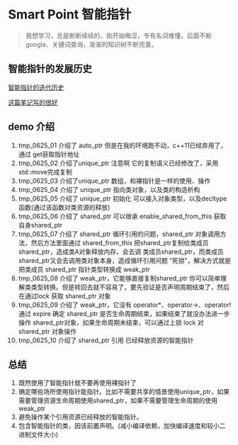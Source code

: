 # Smart Point 智能指针

> 我想学习，总是断断续续的，刚开始晦涩，专有名词难懂，后面不断google、关键词查询，渐渐的知识树不断完善。

## 智能指针的发展历史
[智能指针的迭代历史](https://www.cnblogs.com/tp-16b/p/9033370.html)

[这篇笔记写的很好](https://github.com/balloonwj/CppGuide/blob/master/articles/C%2B%2B%E5%BF%85%E7%9F%A5%E5%BF%85%E4%BC%9A%E7%9A%84%E7%9F%A5%E8%AF%86%E7%82%B9/%E8%AF%A6%E8%A7%A3C%2B%2B11%E4%B8%AD%E7%9A%84%E6%99%BA%E8%83%BD%E6%8C%87%E9%92%88.md)

## demo 介绍
1. tmp_0625_01 介绍了 auto_ptr 但是在我的环境跑不动，c++11已经弃用了，通过 get获取指针地址
2. tmp_0625_02 介绍了unique_ptr 注意啊 它的复制语义已经修改了，采用 std::move完成复制
3. tmp_0625_03 介绍了unique_ptr 数组，和裸指针是一样的使用、操作
4. tmp_0625_04 介绍了 unique_ptr 指向类对象，以及类的构造析构
5. tmp_0625_05 介绍了 unique_ptr 初始化 可以接入对象类型，以及decltype 函数(通过该函数对类资源的释放)
6. tmp_0625_06 介绍了 shared_ptr 可以继承 enable_shared_from_this 获取 自身shared_ptr
7. tmp_0625_07 介绍了 shared_ptr 循环引用的问题，shared_ptr<A> 对象调用方法，然后方法里面通过 shared_from_this 把shared_ptr<A>复制给类成员 shared_ptr，造成类A对象释放内存，会去调 类成员shared_ptr，而类成员shared_ptr又会去调用类对象本身，造成循环引用问题 “死锁"，解决方式就是把类成员 shared_ptr 指针类型转换成 weak_ptr
8. tmp_0625_08 介绍了 weak_ptr，它能够直接复制shared_ptr 你可以简单理解类类型转换。但是转回去就不容易了，要先验证是否声明周期结束了，然后在通过lock 获取 shared_ptr 对象
9. tmp_0625_09 介绍了 weak_ptr，它没有 operator*、operator->、operator! 通过 expire 确定 shared_ptr 是否生命周期结束，如果结束了就没办法进一步操作 shared_ptr对象，如果生命周期未结束，可以通过上锁 lock 对 shared_ptr 对象操作
10. tmp_0625_10 介绍了 shared_ptr 引用 已经释放资源的智能指针

## 总结

1. 既然使用了智能指针就不要再使用裸指针了
2. 确定哪些场所使用指针能指针。比如不需要共享的情景使用unique_ptr，如果需要管理资源生命周期使用shared_ptr，如果不需要管理生命周期的使用weak_ptr
3. 避免操作某个引用资源已经释放的智能指针。
4. 包含智能指针的类，因该前置声明。(减小编译依赖，加快编译速度和较小二进制文件大小)
